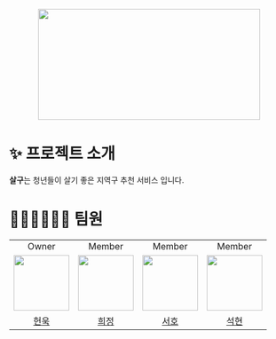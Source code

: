 <p align="center">
    <img src="https://github.com/user-attachments/assets/b7767eb0-56b4-44ed-8125-342656e0349e" width="400" height="200" />
</p>

# ✨ 프로젝트 소개
**살구**는 청년들이 살기 좋은 지역구 추천 서비스 입니다.

# 👩🏻‍👧🏻‍👦🏻 팀원

<table>
  <tbody>
    <tr>
      <tr>
        <td align="center">Owner</td>
        <td align="center">Member</td>
        <td align="center">Member</td>
        <td align="center">Member</td>
      </tr>
      <tr>
        <td align="center"><a href="https://github.com/IToriginal"><img src="https://avatars.githubusercontent.com/u/117193889?v=4" width="100px;" alt=""/></td>
        <td align="center"><a href="https://github.com/hwangheejung"><img src="https://avatars.githubusercontent.com/u/76714312?v=4" width="100px;" alt=""/></td>
        <td align="center"><a href="https://github.com/ssoulistic"><img src="https://avatars.githubusercontent.com/u/93485617?v=4" width="100px;" alt=""/></td>
        <td align="center"><a href="https://github.com/smuhsh"><img src="https://avatars.githubusercontent.com/u/49484645?v=4" width="100px;" alt=""/></td>
      </tr>
      <tr>
        <td align="center"><a href="https://github.com/IToriginal">헌욱</td> 
        <td align="center"><a href="https://github.com/hwangheejung">희정</td>
        <td align="center"><a href="https://github.com/ssoulistic">서호</td>
        <td align="center"><a href="https://github.com/smuhsh">석현</td>  
      </tr>
    </tr>
  </tbody>
</table>
